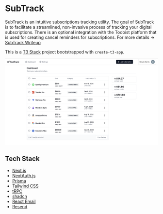 # SubTrack
SubTrack is an intuitive subscriptions tracking utility. The goal of SubTrack is to facilitate a streamlined, non-invasive process of tracking your digital subscriptions. There is an optional integration with the Todoist platform that is used for creating cancel reminders for subscriptions. For more details -> [SubTrack Writeup](https://cbuff.dev/projects/subtrack)

This is a [T3 Stack](https://create.t3.gg/) project bootstrapped with `create-t3-app`.

![Dashboard Image](/public/dashboard.png)

## Tech Stack
- [Next.js](https://nextjs.org)
- [NextAuth.js](https://next-auth.js.org)
- [Prisma](https://prisma.io)
- [Tailwind CSS](https://tailwindcss.com)
- [tRPC](https://trpc.io)
- [shadcn](https://ui.shadcn.com)
- [React Email](https://react.email)
- [Resend](https://resend.com)
